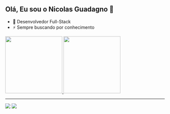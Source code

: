 ## Olá, Eu sou o Nicolas Guadagno 👋

- 🌱 Desenvolvedor Full-Stack
- ⚡ Sempre buscando por conhecimento

<div>
  <a href="https://github.com/nclsgg">
  <img height="180em" src="https://github-readme-stats.vercel.app/api?username=nclsgg&show_icons=true&theme=dracula&include_all_commits=true&count_private=true"/>
  <img height="180em" src="https://github-readme-stats.vercel.app/api/top-langs/?username=nclsgg&layout=compact&langs_count=10&theme=dracula"/>
</div>
  <hr/>
  <div> 
  <a href = "mailto:nicolasguadagno@gmail.com"><img src="https://img.shields.io/badge/-Gmail-%23333?style=for-the-badge&logo=gmail&logoColor=white" target="_blank"></a>
  <a href="https://www.linkedin.com/in/nicolasguadagno/" target="_blank"><img src="https://img.shields.io/badge/-LinkedIn-%230077B5?style=for-the-badge&logo=linkedin&logoColor=white" target="_blank"></a> 
  </div>

